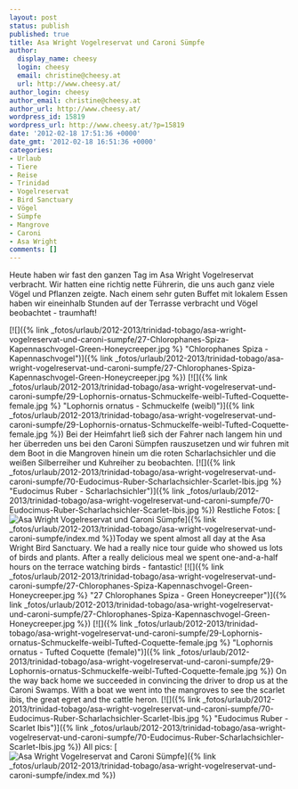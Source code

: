 ```yaml
---
layout: post
status: publish
published: true
title: Asa Wright Vogelreservat und Caroni Sümpfe
author:
  display_name: cheesy
  login: cheesy
  email: christine@cheesy.at
  url: http://www.cheesy.at/
author_login: cheesy
author_email: christine@cheesy.at
author_url: http://www.cheesy.at/
wordpress_id: 15819
wordpress_url: http://www.cheesy.at/?p=15819
date: '2012-02-18 17:51:36 +0000'
date_gmt: '2012-02-18 16:51:36 +0000'
categories:
- Urlaub
- Tiere
- Reise
- Trinidad
- Vogelreservat
- Bird Sanctuary
- Vögel
- Sümpfe
- Mangrove
- Caroni
- Asa Wright
comments: []
---
```

<!--:de-->Heute haben wir fast den ganzen Tag im Asa Wright Vogelreservat verbracht. Wir hatten eine richtig nette Führerin, die uns auch ganz viele Vögel und Pflanzen zeigte. Nach einem sehr guten Buffet mit lokalem Essen haben wir eineinhalb Stunden auf der Terrasse verbracht und Vögel beobachtet - traumhaft!
[![]({% link _fotos/urlaub/2012-2013/trinidad-tobago/asa-wright-vogelreservat-und-caroni-sumpfe/27-Chlorophanes-Spiza-Kapennaschvogel-Green-Honeycreeper.jpg %} "Chlorophanes Spiza - Kapennaschvogel")]({% link _fotos/urlaub/2012-2013/trinidad-tobago/asa-wright-vogelreservat-und-caroni-sumpfe/27-Chlorophanes-Spiza-Kapennaschvogel-Green-Honeycreeper.jpg %})
[![]({% link _fotos/urlaub/2012-2013/trinidad-tobago/asa-wright-vogelreservat-und-caroni-sumpfe/29-Lophornis-ornatus-Schmuckelfe-weibl-Tufted-Coquette-female.jpg %} "Lophornis ornatus - Schmuckelfe (weibl)")]({% link _fotos/urlaub/2012-2013/trinidad-tobago/asa-wright-vogelreservat-und-caroni-sumpfe/29-Lophornis-ornatus-Schmuckelfe-weibl-Tufted-Coquette-female.jpg %})
Bei der Heimfahrt ließ sich der Fahrer nach langem hin und her überreden uns bei den Caroni Sümpfen rauszusetzen und wir fuhren mit dem Boot in die Mangroven hinein um die roten Scharlachsichler und die weißen Silberreiher und Kuhreiher zu beobachten.
[![]({% link _fotos/urlaub/2012-2013/trinidad-tobago/asa-wright-vogelreservat-und-caroni-sumpfe/70-Eudocimus-Ruber-Scharlachsichler-Scarlet-Ibis.jpg %} "Eudocimus Ruber - Scharlachsichler")]({% link _fotos/urlaub/2012-2013/trinidad-tobago/asa-wright-vogelreservat-und-caroni-sumpfe/70-Eudocimus-Ruber-Scharlachsichler-Scarlet-Ibis.jpg %})
Restliche Fotos:
[![](http://www.cheesy.at/wp-content/uploads/thumb14.jpg "Asa Wright Vogelreservat und Caroni Sümpfe")]({% link _fotos/urlaub/2012-2013/trinidad-tobago/asa-wright-vogelreservat-und-caroni-sumpfe/index.md %})<!--:--><!--:en-->Today we spent almost all day at the Asa Wright Bird Sanctuary. We had a really nice tour guide who showed us lots of birds and plants. After a really delicious meal we spent one-and-a-half hours on the terrace watching birds - fantastic!
[![]({% link _fotos/urlaub/2012-2013/trinidad-tobago/asa-wright-vogelreservat-und-caroni-sumpfe/27-Chlorophanes-Spiza-Kapennaschvogel-Green-Honeycreeper.jpg %} "27 Chlorophanes Spiza - Green Honeycreeper")]({% link _fotos/urlaub/2012-2013/trinidad-tobago/asa-wright-vogelreservat-und-caroni-sumpfe/27-Chlorophanes-Spiza-Kapennaschvogel-Green-Honeycreeper.jpg %})
[![]({% link _fotos/urlaub/2012-2013/trinidad-tobago/asa-wright-vogelreservat-und-caroni-sumpfe/29-Lophornis-ornatus-Schmuckelfe-weibl-Tufted-Coquette-female.jpg %} "Lophornis ornatus - Tufted Coquette (female)")]({% link _fotos/urlaub/2012-2013/trinidad-tobago/asa-wright-vogelreservat-und-caroni-sumpfe/29-Lophornis-ornatus-Schmuckelfe-weibl-Tufted-Coquette-female.jpg %})
On the way back home we succeeded in convincing the driver to drop us at the Caroni Swamps. With a boat we went into the mangroves to see the scarlet ibis, the great egret and the cattle heron.
[![]({% link _fotos/urlaub/2012-2013/trinidad-tobago/asa-wright-vogelreservat-und-caroni-sumpfe/70-Eudocimus-Ruber-Scharlachsichler-Scarlet-Ibis.jpg %} "Eudocimus Ruber - Scarlet Ibis")]({% link _fotos/urlaub/2012-2013/trinidad-tobago/asa-wright-vogelreservat-und-caroni-sumpfe/70-Eudocimus-Ruber-Scharlachsichler-Scarlet-Ibis.jpg %})
All pics:
[![](http://www.cheesy.at/wp-content/uploads/thumb14.jpg "Asa Wright Vogelreservat and Caroni Sümpfe")]({% link _fotos/urlaub/2012-2013/trinidad-tobago/asa-wright-vogelreservat-und-caroni-sumpfe/index.md %})<!--:-->
